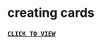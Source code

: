 # creating cards
<a href="https://dev-kumaresan.github.io/creating-cards/" target="_blank"><b><font><h3>```CLICK TO VIEW```</h3></font></b></a>


